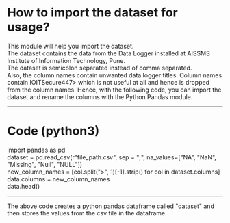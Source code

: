 # How to import the dataset for usage?
This module will help you import the dataset.  
The dataset contains the data from the Data Logger installed at AISSMS Institute of Information Technology, Pune.  
The dataset is semicolon separated instead of comma separated.  
Also, the column names contain unwanted data logger titles. Column names contain IOITSecure447> which is not useful at all and hence is dropped from the column names.
Hence, with the following code, you can import the dataset and rename the columns with the Python Pandas module.  

---

# Code (python3)

import pandas as pd  
dataset = pd.read_csv(r"file_path.csv", sep = ";", na_values=["NA", "NaN", "Missing", "Null", "NULL"])  
new_column_names = [col.split(">", 1)[-1].strip() for col in dataset.columns]  
data.columns = new_column_names  
data.head()  

---
The above code creates a python pandas dataframe called "dataset" and then stores the values from the csv file in the dataframe.
